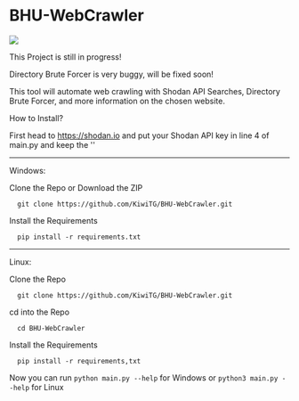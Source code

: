 # BHU-WebCrawler

![](https://github-readme-stats.vercel.app/api?username=KiwiTG&show_icons=true&count_private=true)

This Project is still in progress!

Directory Brute Forcer is very buggy, will be fixed soon!

This tool will automate web crawling with Shodan API Searches, Directory Brute Forcer, and more information on the chosen website.


How to Install?

First head to https://shodan.io and put your Shodan API key in line 4 of main.py and keep the ''

___________________________________________________________________________________________________________________________________________________________

Windows:

  Clone the Repo or Download the ZIP
  
      git clone https://github.com/KiwiTG/BHU-WebCrawler.git
    
  Install the Requirements
  
      pip install -r requirements.txt

___________________________________________________________________________________________________________________________________________________________


Linux:

  Clone the Repo
  
      git clone https://github.com/KiwiTG/BHU-WebCrawler.git
    
  cd into the Repo
  
      cd BHU-WebCrawler
    
  Install the Requirements
  
      pip install -r requirements,txt
   
  Now you can run ```python main.py --help``` for Windows or ```python3 main.py --help``` for Linux
